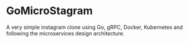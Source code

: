 # GoMicroStagram
A very simple instagram clone using Go, gRPC, Docker, Kubernetes and following the microservices design architecture.